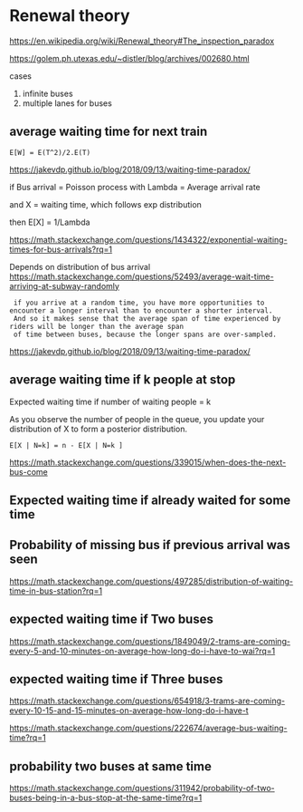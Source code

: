 
# Renewal theory

https://en.wikipedia.org/wiki/Renewal_theory#The_inspection_paradox

https://golem.ph.utexas.edu/~distler/blog/archives/002680.html

cases
1. infinite buses
2. multiple lanes for buses

## average waiting time for next train 

`E[W] = E(T^2)/2.E(T)`

https://jakevdp.github.io/blog/2018/09/13/waiting-time-paradox/

if Bus arrival = Poisson process with Lambda = Average arrival rate

and X = waiting time, which follows exp distribution 

then E[X] = 1/Lambda

https://math.stackexchange.com/questions/1434322/exponential-waiting-times-for-bus-arrivals?rq=1

Depends on distribution of bus arrival
https://math.stackexchange.com/questions/52493/average-wait-time-arriving-at-subway-randomly

```
 if you arrive at a random time, you have more opportunities to encounter a longer interval than to encounter a shorter interval. 
 And so it makes sense that the average span of time experienced by riders will be longer than the average span 
 of time between buses, because the longer spans are over-sampled.
```
https://jakevdp.github.io/blog/2018/09/13/waiting-time-paradox/


## average waiting time if k people at stop

Expected waiting time if number of waiting people = k

As you observe the number of people in the queue, you update your distribution of X to form a posterior distribution.

```
E[X | N=k] = n - E[X | N=k ] 
```

https://math.stackexchange.com/questions/339015/when-does-the-next-bus-come

## Expected waiting time if already waited for some time


## Probability of missing bus if previous arrival was seen 

https://math.stackexchange.com/questions/497285/distribution-of-waiting-time-in-bus-station?rq=1

## expected waiting time if Two buses 

https://math.stackexchange.com/questions/1849049/2-trams-are-coming-every-5-and-10-minutes-on-average-how-long-do-i-have-to-wai?rq=1

## expected waiting time if Three buses

https://math.stackexchange.com/questions/654918/3-trams-are-coming-every-10-15-and-15-minutes-on-average-how-long-do-i-have-t

https://math.stackexchange.com/questions/222674/average-bus-waiting-time?rq=1

## probability two buses at same time

https://math.stackexchange.com/questions/311942/probability-of-two-buses-being-in-a-bus-stop-at-the-same-time?rq=1

